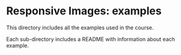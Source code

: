 # Responsive Images: examples #

This directory includes all the examples used in the course.

Each sub-directory includes a README with information about each example.
